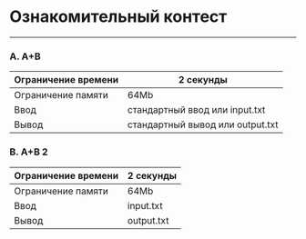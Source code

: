 # Ознакомительный контест
------------------------

### A. A+B 


Ограничение времени |	2 секунды
---|---
Ограничение памяти	| 64Mb
Ввод	| стандартный ввод или input.txt
Вывод	| стандартный вывод или output.txt

### B. A+B 2

Ограничение времени	| 2 секунды
---|---
Ограничение памяти|	64Mb
Ввод	|input.txt
Вывод|	output.txt
